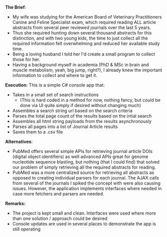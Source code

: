 **The Brief**:
- My wife was studying for the American Board of Veterinary Practitioners Canine and Feline Specialist exam, which required reading ALL article abstracts from several peer reviewed journals over the last 5 years. 
- Thus she required hunting down several thousand abstracts for this distinction, and with two young kids, the time to just collect all the required information felt overwhelming and reduced her available study time.
- Being a loving husband I told her I'd create a small program to collect those for her.
- Having a background myself in academia (PhD & MSc in brain and muscle metabolism, yeah, big jump, right?), I already knew the important information to collect and where to get it.

**Execution**:
This is a simple C# console app that:
- Takes in a small set of search instructions
    - (This is hard coded in a method for now, nothing fancy, but could be done via UI quite simply if desired without changing much)
- Assembles a search string url based on the search criteria
- Parses the total page count of the results based on the intial search
- Assembles all html string payloads from the results asynchronously
- Parses all pages into a list of Journal Article results
- Saves them to a .csv file

**Alternatives**:
- PubMed offers several simple APIs for retrieving journal article DOIs (digital object identifiers) as well advanced APIs great for genome nucleotide sequence blasting, but nothing (that I could find) that solved our problem of simply retrieving all the required abstracts for reading.
- PubMed was a more centralized source for retrieving all abstracts as opposed to creating individual parsers for each journal. The AJAX calls from several of the journals I spiked the concept with were also causing issues. However, the application implements interfaces where needed in case more fetchers and parsers are needed.

**Remarks:**
- The project is kept small and clean. Interfaces were used where more than one solution / approach could be desired
- Console updates are used in several places to demonstrate the app is still operating
